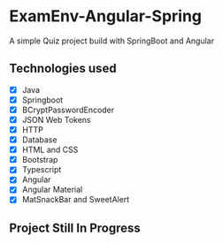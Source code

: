 # ExamEnv-Angular-Spring
A simple Quiz project build with SpringBoot and Angular

## Technologies used
+ [X] Java
+ [X] Springboot
+ [X] BCryptPasswordEncoder
+ [X] JSON Web Tokens
+ [X] HTTP
+ [X] Database
+ [X] HTML and CSS
+ [X] Bootstrap
+ [X] Typescript
+ [X] Angular
+ [X] Angular Material
+ [X] MatSnackBar and SweetAlert

## Project Still In Progress